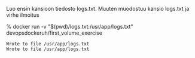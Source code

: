 Luo ensin kansioon tiedosto logs.txt. Muuten muodostuu kansio logs.txt ja virhe ilmoitus

% docker run -v "$(pwd)/logs.txt:/usr/app/logs.txt" devopsdockeruh/first_volume_exercise

    Wrote to file /usr/app/logs.txt
    Wrote to file /usr/app/logs.txt
